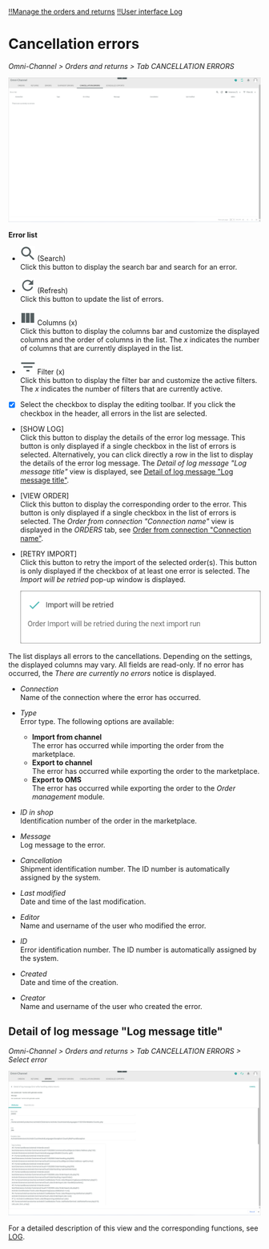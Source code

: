 [!!Manage the orders and returns](../Operation/04_ManageOrdersReturns.md)
[!!User interface Log](./06a_Log.md)

# Cancellation errors

*Omni-Channel > Orders and returns > Tab CANCELLATION ERRORS*

![Orders](../../Assets/Screenshots/Channels/OrdersReturns/CancellationErrors/CancellationErrors.png "[Orders]")

**Error list**	

- ![Search](../../Assets/Icons/Search.png "[Search]") (Search)   
    Click this button to display the search bar and search for an error.

- ![Refresh](../../Assets/Icons/Refresh01.png "[Refresh]") (Refresh)   
    Click this button to update the list of errors.

- ![Columns](../../Assets/Icons/Columns.png "[Columns]") Columns (x)   
    Click this button to display the columns bar and customize the displayed columns and the order of columns in the list. The *x* indicates the number of columns that are currently displayed in the list.

- ![Filter](../../Assets/Icons/Filter.png "[Filter]") Filter (x)   
    Click this button to display the filter bar and customize the active filters. The *x* indicates the number of filters that are currently active.

- [x]     
    Select the checkbox to display the editing toolbar. If you click the checkbox in the header, all errors in the list are selected.

[comment]: <> (Buttons unten beschrieben aus ERRORS tab. Prüfen, ob auch in CANCELLATION ERRORS vorkommen)

- [SHOW LOG]  
    Click this button to display the details of the error log message. This button is only displayed if a single checkbox in the list of errors is selected. Alternatively, you can click directly a row in the list to display the details of the error log message. The *Detail of log message "Log message title"* view is displayed, see [Detail of log message "Log message title"](#detail-of-log-message-log-message-title).

- [VIEW ORDER]  
    Click this button to display the corresponding order to the error. This button is only displayed if a single checkbox in the list of errors is selected. The *Order from connection "Connection name"* view is displayed in the *ORDERS* tab, see [Order from connection "Connection name"](./05a_Orders.md#order-from-connection-connection-name).

- [RETRY IMPORT]  
    Click this button to retry the import of the selected order(s). This button is only displayed if the checkbox of at least one error is selected. The *Import will be retried* pop-up window is displayed.

    ![Import will be retried](../../Assets/Screenshots/Channels/OrdersReturns/Orders/ImportRetried.png "[Import will be retried]")

[comment]: <> (prüfen, ob das pop-up window auch hier angezeigt wird.)


The list displays all errors to the cancellations. Depending on the settings, the displayed columns may vary. All fields are read-only. If no error has occurred, the *There are currently no errors* notice is displayed.

- *Connection*  
    Name of the connection where the error has occurred.

- *Type*  
    Error type. The following options are available:   
    - **Import from channel**  
        The error has occurred while importing the order from the marketplace.   
    - **Export to channel**  
        The error has occurred while exporting the order to the marketplace.  
    - **Export to OMS**  
        The error has occurred while exporting the order to the *Order management* module.

- *ID in shop*  
    Identification number of the order in the marketplace. 

- *Message*  
    Log message to the error.  

- *Cancellation*  
    Shipment identification number. The ID number is automatically assigned by the system.

- *Last modified*  
    Date and time of the last modification.

- *Editor*  
    Name and username of the user who modified the error.  

- *ID*  
    Error identification number. The ID number is automatically assigned by the system.

- *Created*  
    Date and time of the creation.

- *Creator*  
    Name and username of the user who created the error.


## Detail of log message "Log message title"

*Omni-Channel > Orders and returns > Tab CANCELLATION ERRORS > Select error*

![Detail of log message](../../Assets/Screenshots/Channels/OrdersReturns/Errors/DetailLogMessageAttributes.png "[Detail of log message]")

For a detailed description of this view and the corresponding functions, see [LOG](./06a_Log.md#detail-of-log-message-log-message-title).

[comment]: <> (Prüfen, ob es hier auch vorkommt)